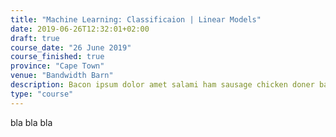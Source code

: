 ```yaml
---
title: "Machine Learning: Classificaion | Linear Models"
date: 2019-06-26T12:32:01+02:00
draft: true
course_date: "26 June 2019"
course_finished: true
province: "Cape Town"
venue: "Bandwidth Barn"
description: Bacon ipsum dolor amet salami ham sausage chicken doner bacon. Corned beef turkey cupim.
type: "course"
---
```


bla bla bla 
